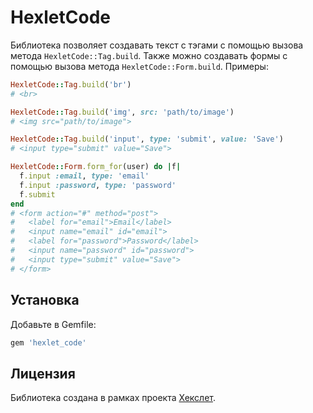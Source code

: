 # HexletCode
Библиотека позволяет создавать текст с тэгами с помощью вызова метода `HexletCode::Tag.build`. Также можно создавать формы с помощью вызова метода `HexletCode::Form.build`.
Примеры:

```ruby
HexletCode::Tag.build('br')
# <br>
```

```ruby
HexletCode::Tag.build('img', src: 'path/to/image')
# <img src="path/to/image">
```

```ruby
HexletCode::Tag.build('input', type: 'submit', value: 'Save')
# <input type="submit" value="Save">
```

```ruby
HexletCode::Form.form_for(user) do |f|
  f.input :email, type: 'email'
  f.input :password, type: 'password'
  f.submit
end
# <form action="#" method="post">
#   <label for="email">Email</label>
#   <input name="email" id="email">
#   <label for="password">Password</label>
#   <input name="password" id="password">
#   <input type="submit" value="Save">
# </form>
```

## Установка 
Добавьте в Gemfile:

```ruby
gem 'hexlet_code'
```
## Лицензия 
Библиотека создана в рамках проекта [Хекслет](https://ru.hexlet.io).

